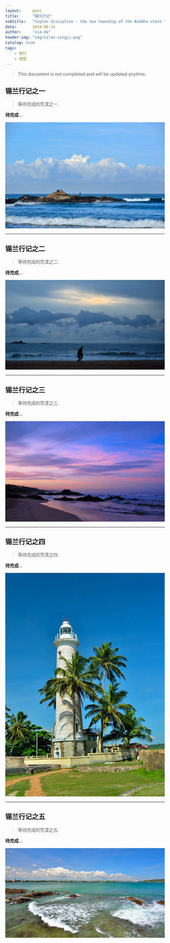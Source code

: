 ```yaml
---
layout:     post
title:      "锡兰行记"
subtitle:   "Ceylon discipline - the tea township of the Buddha state "
date:       2018-06-14 
author:     "xia-da"
header-img: "img/xilan-xingji.png"
catalog: true
tags:
    - 旅行
    - 感悟
---
```


> This document is not completed and will be updated anytime.


## 锡兰行记之一 


> 等待完成的荒漠之一.


 **待完成**...

![pic01](/img/xilan/xilan-01.png)

---

## 锡兰行记之二 


> 等待完成的荒漠之二.


 **待完成**...

![pic02](/img/xilan/xilan-02.png)

---

## 锡兰行记之三 


> 等待完成的荒漠之三.


 **待完成**...

![pic03](/img/xilan/xilan-03.png)

---

## 锡兰行记之四 


> 等待完成的荒漠之四.


 **待完成**...

![pic05](/img/xilan/xilan-05.png)

---

## 锡兰行记之五 


> 等待完成的荒漠之五.


 **待完成**...

![pic06](/img/xilan/xilan-06.png)
